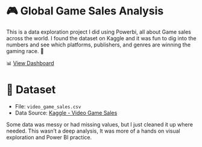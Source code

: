 # 🎮 Global Game Sales Analysis

This is a data exploration project I did using Powerbi, all about Game sales across the world.
I found the dataset on Kaggle and it was fun to dig into the numbers and see which platforms, publishers, and genres are winning the gaming race. 🚀

📊 [View Dashboard](https://app.powerbi.com/view?r=eyJrIjoiMDU3YzY3NGMtOGU1Yi00NWYwLThmNWEtNTZmNzEzNzdiZDYyIiwidCI6IjU5ZmEzZjQ0LWZhZDEtNDIxMi04ZmU4LTEwM2NmYjA0MTM3NCJ9)

# 📁 Dataset
- File: `video_game_sales.csv`
- Data Source: [Kaggle - Video Game Sales](https://www.kaggle.com/datasets/gregorut/videogamesales)

Some data was messy or had missing values, but I just cleaned it up where needed.
This wasn’t a deep analysis, It was more of a hands on visual exploration and Power BI practice.  
